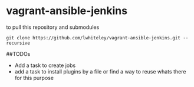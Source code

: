 vagrant-ansible-jenkins
=======================


to pull this repository and submodules

`git clone https://github.com/lwhiteley/vagrant-ansible-jenkins.git --recursive`

##TODOs
- Add a task to create jobs
- add a task to install plugins by a file or find a way to reuse whats there for this purpose
